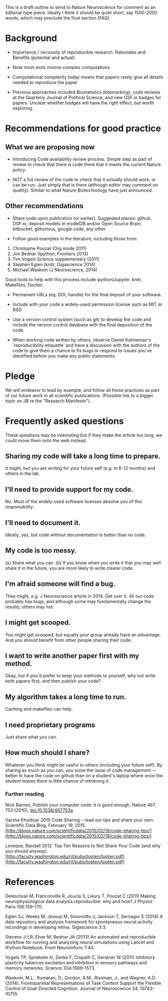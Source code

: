 This is a draft outline to send to Nature Neuroscience for comment as
an editorial type piece.  Ideally I think it should be quiet short,
say 1500-2000 words, which may preclude the final section (FAQ).

# Background

* Importance / _necessity_ of reproducible research.  Rationales and
Benefits (potential and actual).

* Note most work involve complex computations. 

* Computational complexity today means that papers rarely give all
details needed to reproduce the paper.

* Previous approaches included Biostatistics (kitemarking), code
  reviews at the Quarterly Journal of Political Science, and new
  OSF.io badges for papers.  Unclear whether badges will have the
  right effect, but worth exploring.

# Recommendations for good practice

## What we are proposing now

* Introducing Code availability review process.  Simple step as part
  of review to check that there is code there that it meets the current
  Nature policy.

* *NOT* a full review of the code to check that it actually should
  work, or can be run.  Just simply that is there (although editor may
  comment on quality).  Similar to what Nature Biotechnology have just
  announced.

## Other recommendations

* Share code upon publication (or earlier).  Suggested places: github,
  OSF.io, deposit models in modelDB and/or Open Source Brain,
  bitbucket, githorious, google code, any other.

* Follow good examples in the literature, including those from:

1. Christophe Pouzat (Org mode 2011)
2. Jim Bednar (Ipython; Frontiers 2013)
3. Tim Vogels Science supplementary (2011)
4. Stephen Eglen (knitr, Gigascience 2014)
5. Michael Waskom (J Neuroscience, 2014)

Good tools to help with this process include ipython/Jupyter, knitr,
Makefiles, Docker.

* Permanent URLs (eg. DOI, handle) for the final deposit of your software.

* Include with your code a widely-used permission license such as MIT or BSD

* Use a version control system (such as git) to develop the code and
  include the version control database with the final deposition of
  the code.

* When working code written by others, observe Daniel Kahneman's
  'reproducibility etiquette' and have a discussion with the authors
  of the code to give them a chance to fix bugs or respond to issues
  you've identified before you make any public statements.

# Pledge

We will endeavor to lead by example, and follow all these practices as
part of our future work in all scientific publications.  (Possible
link to a bigger topic on JB re the "Research Manifesto").

# Frequently asked questions

These questions may be interesting but if they make the article too
long, we could move them onto the web instead.

## Sharing my code will take a long time to prepare.

It might, but you are writing for your future self (e.g. in 6-12
months) and others in the lab.

## I'll need to provide support for my code.

No. Most of the widely-used software licenses absolve you of this responsibility. 

## I'll need to document it.

Ideally, yes, but code without documentation is better than no code.

## My code is too messy.

(a) Share what you can.  (b) If you know when you write it that you
may well share it in the future, you are more likely to write clearer
code.

## I'm afraid someone will find a bug.

They might, e.g. J Neuroscience article in 2014.  Get over it.  All
our code probably has bugs, and although some may fundamentally
change the results, others may not.

## I might get scooped.

You might get scooped, but equally your group already have an
advantage.  And you should benefit from other people sharing their
code.

## I want to write another paper first with my method.

Okay, but if you'd prefer to keep your methods to yourself, why not
write both papers first, and then publish your code?

## My algorithm takes a long time to run.

Caching and makefiles can help.

## I need proprietary programs

Just share what you can.

## How much should I share?

Whatever you think might be useful to others (including your future
self).  By sharing as much as you can, you solve the issue of code
management -- better to have the code on github than on a student's
laptop where once the student leaves there is little chance of
retrieving it.

### Further reading

Nick Barnes, Publish your computer code: it is good enough, Nature 467, 753 (2010), [doi:10.1038/467753a](http://www.nature.com/news/2010/101013/full/467753a.html)

Varsha Khodiyar 2015 Code Sharing – read our tips and share your own. Scientific Data Blog, February 19, 2015. [http://blogs.nature.com/scientificdata/2015/02/19/code-sharing-tips/](http://blogs.nature.com/scientificdata/2015/02/19/code-sharing-tips/)

Leveque, Randall 2012. Top Ten Reasons to Not Share Your Code (and why you should anyway). [http://faculty.washington.edu/rjl/pubs/topten/topten.pdf](http://faculty.washington.edu/rjl/pubs/topten/topten.pdf)

# References

Delescluse M, Franconville R, Joucla S, Lieury T, Pouzat C (2011)
Making neurophysiological data analysis reproducible: why and how? J
Physiol Paris 106:159–170.

Eglen SJ, Weeks M, Jessop M, Simonotto J, Jackson T, Sernagor E (2014)
A data repository and analysis framework for spontaneous neural
activity recordings in developing retina. Gigascience 3:3.

Stevens J-LR, Elver M, Bednar JA (2013) An automated and reproducible
workflow for running and analyzing neural simulations using Lancet and
IPython Notebook. Front Neuroinform 7:44.

Vogels TP, Sprekeler H, Zenke F, Clopath C, Gerstner W (2011)
Inhibitory plasticity balances excitation and inhibition in sensory
pathways and memory networks. Science 334:1569–1573.

Waskom, M.L., Kumaran, D., Gordon, A.M., Rissman, J., and Wagner,
A.D. (2014). Frontoparietal Representations of Task Context Support
the Flexible Control of Goal-Directed Cognition. Journal of
Neuroscience 34, 10743–10755.
	
